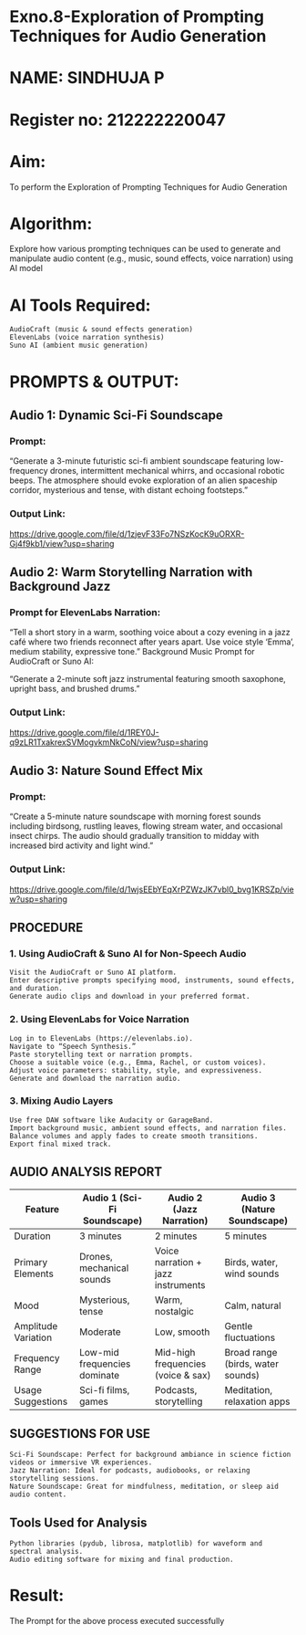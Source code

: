 # Exno.8-Exploration of Prompting Techniques for Audio Generation
# NAME: SINDHUJA P
# Register no: 212222220047
# Aim: 
To perform the Exploration of Prompting Techniques for Audio Generation
# Algorithm: 
Explore how various prompting techniques can be used to generate and manipulate audio content (e.g., music, sound effects, voice narration) using AI model
# AI Tools Required:
    AudioCraft (music & sound effects generation)
    ElevenLabs (voice narration synthesis)
    Suno AI (ambient music generation)
# PROMPTS & OUTPUT:
## Audio 1: Dynamic Sci-Fi Soundscape
### Prompt:
 “Generate a 3-minute futuristic sci-fi ambient soundscape featuring low-frequency drones, intermittent mechanical whirrs, and occasional robotic beeps. The atmosphere should evoke exploration of an alien spaceship corridor, mysterious and tense, with distant echoing footsteps.”
### Output Link:
https://drive.google.com/file/d/1zjevF33Fo7NSzKocK9uORXR-Gj4f9kb1/view?usp=sharing

## Audio 2: Warm Storytelling Narration with Background Jazz
### Prompt for ElevenLabs Narration:
 “Tell a short story in a warm, soothing voice about a cozy evening in a jazz café where two friends reconnect after years apart. Use voice style ‘Emma’, medium stability, expressive tone.”
Background Music Prompt for AudioCraft or Suno AI:

 “Generate a 2-minute soft jazz instrumental featuring smooth saxophone, upright bass, and brushed drums.”
### Output Link:
https://drive.google.com/file/d/1REY0J-q9zLR1TxakrexSVMogvkmNkCoN/view?usp=sharing

## Audio 3: Nature Sound Effect Mix
### Prompt:
 “Create a 5-minute nature soundscape with morning forest sounds including birdsong, rustling leaves, flowing stream water, and occasional insect chirps. The audio should gradually transition to midday with increased bird activity and light wind.”
### Output Link:
https://drive.google.com/file/d/1wjsEEbYEqXrPZWzJK7vbl0_bvg1KRSZp/view?usp=sharing


## PROCEDURE
### 1. Using AudioCraft & Suno AI for Non-Speech Audio
    Visit the AudioCraft or Suno AI platform.
    Enter descriptive prompts specifying mood, instruments, sound effects, and duration.
    Generate audio clips and download in your preferred format.

### 2. Using ElevenLabs for Voice Narration
    Log in to ElevenLabs (https://elevenlabs.io).
    Navigate to “Speech Synthesis.”
    Paste storytelling text or narration prompts.
    Choose a suitable voice (e.g., Emma, Rachel, or custom voices).
    Adjust voice parameters: stability, style, and expressiveness.
    Generate and download the narration audio.


### 3. Mixing Audio Layers
    Use free DAW software like Audacity or GarageBand.
    Import background music, ambient sound effects, and narration files.
    Balance volumes and apply fades to create smooth transitions.
    Export final mixed track.
## AUDIO ANALYSIS REPORT

| Feature             | Audio 1 (Sci-Fi Soundscape)  | Audio 2 (Jazz Narration)           | Audio 3 (Nature Soundscape)       |
| ------------------- | ---------------------------- | ---------------------------------- | --------------------------------- |
| Duration            | 3 minutes                    | 2 minutes                          | 5 minutes                         |
| Primary Elements    | Drones, mechanical sounds    | Voice narration + jazz instruments | Birds, water, wind sounds         |
| Mood                | Mysterious, tense            | Warm, nostalgic                    | Calm, natural                     |
| Amplitude Variation | Moderate                     | Low, smooth                        | Gentle fluctuations               |
| Frequency Range     | Low-mid frequencies dominate | Mid-high frequencies (voice & sax) | Broad range (birds, water sounds) |
| Usage Suggestions   | Sci-fi films, games          | Podcasts, storytelling             | Meditation, relaxation apps       |

## SUGGESTIONS FOR USE
    Sci-Fi Soundscape: Perfect for background ambiance in science fiction videos or immersive VR experiences.
    Jazz Narration: Ideal for podcasts, audiobooks, or relaxing storytelling sessions.
    Nature Soundscape: Great for mindfulness, meditation, or sleep aid audio content.

## Tools Used for Analysis
    Python libraries (pydub, librosa, matplotlib) for waveform and spectral analysis.
    Audio editing software for mixing and final production.



 

# Result: 
The Prompt for the above process executed successfully
